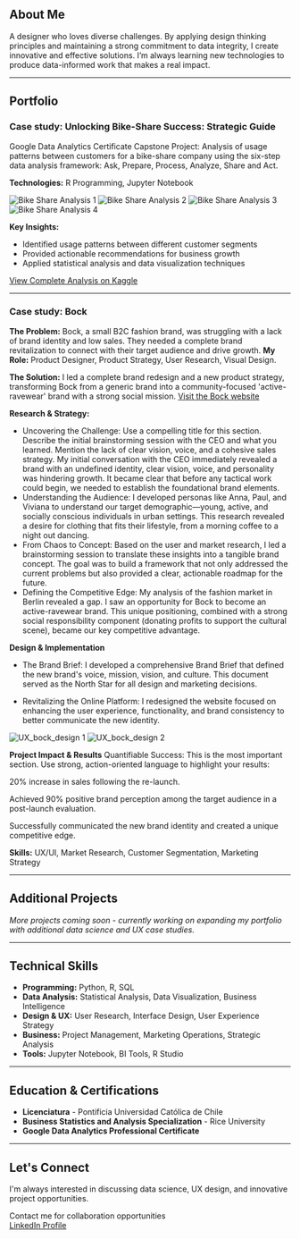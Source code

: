 

## About Me
A designer who loves diverse challenges. By applying design thinking principles and maintaining a strong commitment to data integrity, I create innovative and effective solutions. I’m always learning new technologies to produce data-informed work that makes a real impact.

---

## Portfolio


### Case study: Unlocking Bike-Share Success: Strategic Guide

Google Data Analytics Certificate Capstone Project: Analysis of usage patterns between customers for a bike-share company using the six-step data analysis framework: Ask, Prepare, Process, Analyze, Share and Act.

**Technologies:** R Programming, Jupyter Notebook

![Bike Share Analysis 1](./assets/images/bikeshare2.png)
![Bike Share Analysis 2](./assets/images/bikeshare1.png)
![Bike Share Analysis 3](./assets/images/bikeshare3.png)
![Bike Share Analysis 4](./assets/images/bikeshare4.png)

**Key Insights:**
- Identified usage patterns between different customer segments
- Provided actionable recommendations for business growth
- Applied statistical analysis and data visualization techniques

[View Complete Analysis on Kaggle](https://www.kaggle.com/code/mjrwww/unlocking-bike-share-success-strategic-guide)

---

### Case study: Bock

**The Problem:** 
Bock, a small B2C fashion brand, was struggling with a lack of brand identity and low sales. They needed a complete brand revitalization to connect with their target audience and drive growth.
**My Role:** 
Product Designer, Product Strategy, User Research, Visual Design.

**The Solution:**
I led a complete brand redesign and a new product strategy, transforming Bock from a generic brand into a community-focused 'active-ravewear' brand with a strong social mission.
[Visit the Bock website](https://en.bock-fairwear.com/)


**Research & Strategy:**
- Uncovering the Challenge: Use a compelling title for this section. Describe the initial brainstorming session with the CEO and what you learned. Mention the lack of clear vision, voice, and a cohesive sales strategy.
My initial conversation with the CEO immediately revealed a brand with an undefined identity, clear vision, voice, and personality was hindering growth. It became clear that before any tactical work could begin, we needed to establish the foundational brand elements.
- Understanding the Audience: I developed personas like Anna, Paul, and Viviana to understand our target demographic—young, active, and socially conscious individuals in urban settings. This research revealed a desire for clothing that fits their lifestyle, from a morning coffee to a night out dancing.
- From Chaos to Concept: Based on the user and market research, I led a brainstorming session to translate these insights into a tangible brand concept. The goal was to build a framework that not only addressed the current problems but also provided a clear, actionable roadmap for the future.
- Defining the Competitive Edge: My analysis of the fashion market in Berlin revealed a gap. I saw an opportunity for Bock to become an active-ravewear brand. This unique positioning, combined with a strong social responsibility component (donating profits to support the cultural scene), became our key competitive advantage.

**Design & Implementation**
- The Brand Brief: I developed a comprehensive Brand Brief that defined the new brand's voice, mission, vision, and culture. This document served as the North Star for all design and marketing decisions.

- Revitalizing the Online Platform: I redesigned the website focused on enhancing the user experience, functionality, and brand consistency to better communicate the new identity.

![UX_bock_design 1](./assets/images/UX_bock_design_1.png)
![UX_bock_design 2](./assets/images/UX_bock_design_2.png)

**Project Impact & Results**
Quantifiable Success: This is the most important section. Use strong, action-oriented language to highlight your results:

20% increase in sales following the re-launch.

Achieved 90% positive brand perception among the target audience in a post-launch evaluation.

Successfully communicated the new brand identity and created a unique competitive edge.


**Skills:** UX/UI, Market Research, Customer Segmentation, Marketing Strategy

---

## Additional Projects
*More projects coming soon - currently working on expanding my portfolio with additional data science and UX case studies.*

---

## Technical Skills
- **Programming:** Python, R, SQL
- **Data Analysis:** Statistical Analysis, Data Visualization, Business Intelligence
- **Design & UX:** User Research, Interface Design, User Experience Strategy
- **Business:** Project Management, Marketing Operations, Strategic Analysis
- **Tools:** Jupyter Notebook, BI Tools, R Studio

---

## Education & Certifications
- **Licenciatura** - Pontificia Universidad Católica de Chile
- **Business Statistics and Analysis Specialization** - Rice University
- **Google Data Analytics Professional Certificate**

---

## Let's Connect
I'm always interested in discussing data science, UX design, and innovative project opportunities.

Contact me for collaboration opportunities  
[LinkedIn Profile](https://www.linkedin.com/in/magdalena-rojas-w/)  
